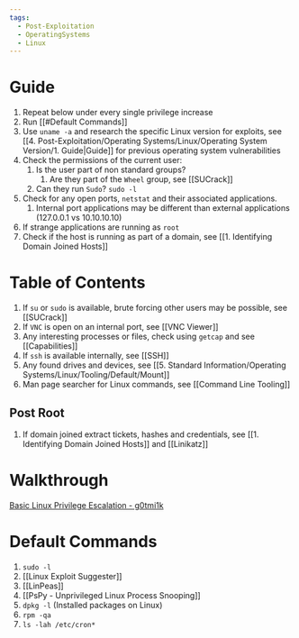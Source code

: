 ```yaml
---
tags:
  - Post-Exploitation
  - OperatingSystems
  - Linux
---
```


# Guide

1. Repeat below under every single privilege increase
2. Run [[#Default Commands]]
3. Use `uname -a` and research the specific Linux version for exploits, see [[4. Post-Exploitation/Operating Systems/Linux/Operating System Version/1. Guide|Guide]] for previous operating system vulnerabilities
4. Check the permissions of the current user:
	1. Is the user part of non standard groups?
		1. Are they part of the `Wheel` group, see [[SUCrack]]
	2. Can they run `Sudo`? `sudo -l`
5. Check for any open ports, `netstat` and their associated applications.
	1. Internal port applications may be different than external applications (127.0.0.1 vs 10.10.10.10)
6. If strange applications are running as `root` 
7. Check if the host is running as part of a domain, see [[1. Identifying Domain Joined Hosts]]
# Table of Contents

1. If `su` or `sudo` is available, brute forcing other users may be possible, see [[SUCrack]] 
2. If `VNC` is open on an internal port, see [[VNC Viewer]]
3. Any interesting processes or files, check using `getcap` and see [[Capabilities]]
4. If `ssh` is available internally, see [[SSH]]
5. Any found drives and devices, see [[5. Standard Information/Operating Systems/Linux/Tooling/Default/Mount]]
6. Man page searcher for Linux commands, see [[Command Line Tooling]]

## Post Root 

1. If domain joined extract tickets, hashes and credentials, see [[1. Identifying Domain Joined Hosts]] and [[Linikatz]]

# Walkthrough

[Basic Linux Privilege Escalation - g0tmi1k](https://blog.g0tmi1k.com/2011/08/basic-linux-privilege-escalation/)

# Default Commands

1. `sudo -l`
2. [[Linux Exploit Suggester]] 
3. [[LinPeas]]
4. [[PsPy - Unprivileged Linux Process Snooping]]
5. `dpkg -l` (Installed packages on Linux)
6. `rpm -qa`
7. `ls -lah /etc/cron*`
